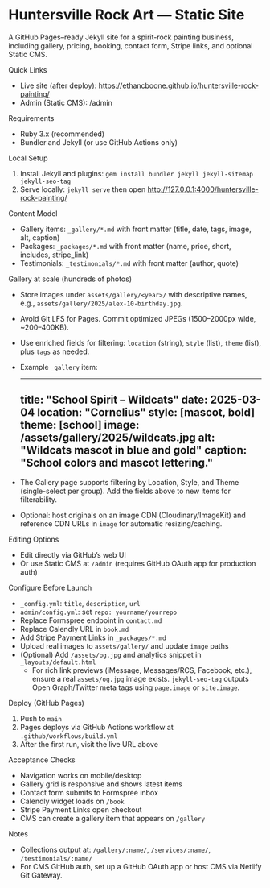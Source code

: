 # Huntersville Rock Art — Static Site

A GitHub Pages–ready Jekyll site for a spirit-rock painting business, including gallery, pricing, booking, contact form, Stripe links, and optional Static CMS.

Quick Links
- Live site (after deploy): https://ethancboone.github.io/huntersville-rock-painting/
- Admin (Static CMS): /admin

Requirements
- Ruby 3.x (recommended)
- Bundler and Jekyll (or use GitHub Actions only)

Local Setup
1. Install Jekyll and plugins: `gem install bundler jekyll jekyll-sitemap jekyll-seo-tag`
2. Serve locally: `jekyll serve` then open http://127.0.0.1:4000/huntersville-rock-painting/

Content Model
- Gallery items: `_gallery/*.md` with front matter (title, date, tags, image, alt, caption)
- Packages: `_packages/*.md` with front matter (name, price, short, includes, stripe_link)
- Testimonials: `_testimonials/*.md` with front matter (author, quote)

Gallery at scale (hundreds of photos)
- Store images under `assets/gallery/<year>/` with descriptive names, e.g., `assets/gallery/2025/alex-10-birthday.jpg`.
- Avoid Git LFS for Pages. Commit optimized JPEGs (1500–2000px wide, ~200–400KB).
- Use enriched fields for filtering: `location` (string), `style` (list), `theme` (list), plus `tags` as needed.
- Example `_gallery` item:

  ---
  title: "School Spirit – Wildcats"
  date: 2025-03-04
  location: "Cornelius"
  style: [mascot, bold]
  theme: [school]
  image: /assets/gallery/2025/wildcats.jpg
  alt: "Wildcats mascot in blue and gold"
  caption: "School colors and mascot lettering."
  ---

- The Gallery page supports filtering by Location, Style, and Theme (single-select per group). Add the fields above to new items for filterability.
- Optional: host originals on an image CDN (Cloudinary/ImageKit) and reference CDN URLs in `image` for automatic resizing/caching.

Editing Options
- Edit directly via GitHub’s web UI
- Or use Static CMS at `/admin` (requires GitHub OAuth app for production auth)

Configure Before Launch
- `_config.yml`: `title`, `description`, `url`
- `admin/config.yml`: set `repo: yourname/yourrepo`
- Replace Formspree endpoint in `contact.md`
- Replace Calendly URL in `book.md`
- Add Stripe Payment Links in `_packages/*.md`
- Upload real images to `assets/gallery/` and update `image` paths
- (Optional) Add `/assets/og.jpg` and analytics snippet in `_layouts/default.html`
  - For rich link previews (iMessage, Messages/RCS, Facebook, etc.), ensure a real `assets/og.jpg` image exists. `jekyll-seo-tag` outputs Open Graph/Twitter meta tags using `page.image` or `site.image`.

Deploy (GitHub Pages)
1. Push to `main`
2. Pages deploys via GitHub Actions workflow at `.github/workflows/build.yml`
3. After the first run, visit the live URL above

Acceptance Checks
- Navigation works on mobile/desktop
- Gallery grid is responsive and shows latest items
- Contact form submits to Formspree inbox
- Calendly widget loads on `/book`
- Stripe Payment Links open checkout
- CMS can create a gallery item that appears on `/gallery`

Notes
- Collections output at: `/gallery/:name/`, `/services/:name/`, `/testimonials/:name/`
- For CMS GitHub auth, set up a GitHub OAuth app or host CMS via Netlify Git Gateway.
